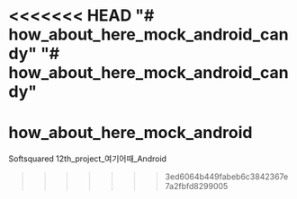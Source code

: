 <<<<<<< HEAD
"# how_about_here_mock_android_candy" 
"# how_about_here_mock_android_candy" 
=======
# how_about_here_mock_android
Softsquared 12th_project_여기어때_Android
>>>>>>> 3ed6064b449fabeb6c3842367e7a2fbfd8299005
